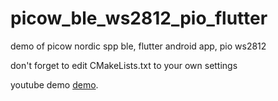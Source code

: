 # picow_ble_ws2812_pio_flutter
demo of picow nordic spp ble, flutter android app, pio ws2812

don't forget to edit CMakeLists.txt to your own settings


youtube demo [demo](https://www.youtube.com/watch?v=LTzOMCrED-w).
